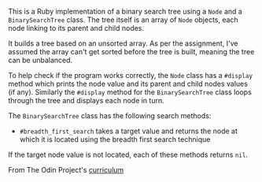 This is a Ruby implementation of a binary search tree using a `Node` and a `BinarySearchTree` class. The tree itself is an array of `Node` objects, each node linking to its parent and child nodes. 

It builds a tree based on an unsorted array. As per the assignment, I've assumed the array can't get sorted before the tree is built, meaning the tree can be unbalanced. 

To help check if the program works correctly, the `Node` class has a `#display` method which prints the node value and its parent and child nodes values (if any). Similarly the `#display` method for the `BinarySearchTree` class loops through the tree and displays each node in turn. 

The `BinarySearchTree` class has the following search methods:

  * `#breadth_first_search` takes a target value and returns the node at which it is located using the breadth first search technique

If the target node value is not located, each of these methods returns `nil`. 

From The Odin Project's [curriculum](https://www.theodinproject.com/courses/ruby-programming/lessons/data-structures-and-algorithms)
